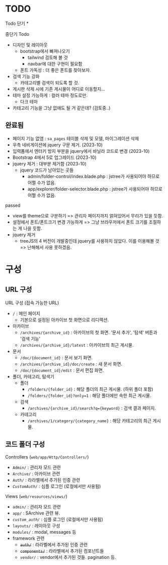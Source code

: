 # TODO

Todo 단기
* 


중단기 Todo
-  디자인 및 레이아웃
    - bootstrap에서 빠져나오기
        - tailwind 검토해 볼 것
        - navbar에 대한 구현이 필요함
    - 폰트 가독성 : 더 좋은 폰트를 찾아보자.
- 검색 기능 강화
    - 카테고리별 검색이 되도록 할 것.
- 게시판 삭제 시에 기존 게시물이 어디로 이동할지...
- 테마 설정 가능하게 : 컬러 테마 정도로만.
    - 다크 테마
- 카테고리 기능을 그냥 없애도 될 거 같은데? (검토중..)







## 완료됨
- 페이지 기능 없앰 : `sa_pages` 테이블 삭제 및 모델, 마이그레이션 삭제
- 우측 네비게이션에 jquery 구문 제거. (2023-10)
- 입력폼에서 엔터키 방지 부분을 jquery에서 바닐라 코드로 변경 (2023-10)
- Bootstrap 4에서 5로 업그레이드 (2023-10)
- jquery 제거 : 대부분 제거함 (2023-10)
    - jquery 코드가 남아있는 곳들
        - admin/folder-control/index.blade.php : jstree가 사용되어야 하므로 어쩔 수가 없음.
        - app/explorer/folder-selector.blade.php : jstree가 사용되어야 하므로 어쩔 수가 없음.



passed
- view를 theme으로 구분하기 => 관리자 페이지까지 얽혀있어서 무리가 있을 듯함.
- 설정에서 폰트/폰트크기 변경 가능하게 => 그냥 브라우저에서 폰트 크기를 조절하는 게 나을 듯함.
- jquery 제거
    - treeJS의 4 버전이 개발중인데 jquery를 사용하지 않았다. 이를 이용해볼 것 => 난해해서 사용 못하겠음.


# 구성
## URL 구성
URL 구성 (접속 가능한 URL)
* `/` : 메인 페이지
    * 기본으로 설정된 아카이브 첫 화면으로 리디렉션.
* 아카이브
    * `/archives/{archive_id}` : 아카이브의 첫 화면. '문서 추가', '탐색' 버튼과 '검색 기능'
    * `/archives/{archive_id}/latest` : 아카이브의 최근 게시물.
* 문서
    * `/doc/{document_id}` : 문서 보기 화면.
    * `/archives/{archive_id}/doc/create` : 새 문서 화면.
    * `/doc/{document_id}/edit` : 문서 편집 화면.
* 폴더, 카테고리, 탐색기
    * 폴더
        * `/folders/{folder_id}` : 해당 폴더의 최근 게시물. (하위 폴더 포함)
        * `/folders/{folder_id}?only=1` : 해당 폴더에만 속한 최근 게시물.
    * 검색
        * `/archives/{archive_id}/search?q={keyword}` : 검색 결과 페이지.
    * 카테고리
        * `/archives/1/category/{category_name}` : 해당 카테고리의 최근 게시물.


## 코드 폴더 구성
Controllers (`web/app/Http/Controllers/`)
* `Admin/` : 관리자 모드 관련
* `Archive/` : 아카이브 관련
* `Auth/` : 라라벨에서 추가된 인증 관련
* _`CustomAuth/`_ : 심플 로그인 (로컬에서만 사용됨)


Views (`web/resources/views/`)
* `admin/` : 관리자 모드 관련
* `app/` : SArchive 관련 뷰.
* _`custom_auth/`_ : 심플 로그인 (로컬에서만 사용됨)
* `layouts/` : 레이아웃 구성
* `modules/` : modal, messages 등
* framework 관련
    * ~~`auth/`~~ : 라라벨에서 추가된 인증 관련
    * ~~`components/`~~ : 라라벨에서 추가된 컴포넌트들
    * _`vendor/`_ : vendor에서 추가된 것들. pagination 등.

